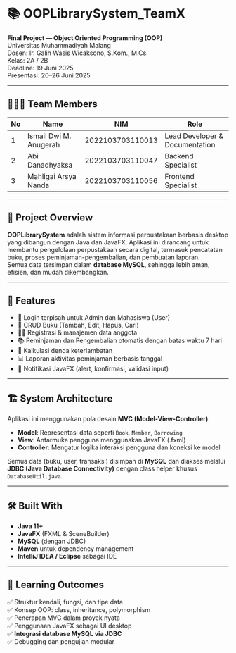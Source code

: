 # 📚 OOPLibrarySystem_TeamX

**Final Project — Object Oriented Programming (OOP)**  
Universitas Muhammadiyah Malang  
Dosen: Ir. Galih Wasis Wicaksono, S.Kom., M.Cs.  
Kelas: 2A / 2B  
Deadline: 19 Juni 2025  
Presentasi: 20–26 Juni 2025

---

## 👨‍👩‍👦 Team Members

| No | Name                    | NIM              | Role                          |
|----|-------------------------|------------------|-------------------------------|
| 1  | Ismail Dwi M. Anugerah  | 2022103703110013 | Lead Developer & Documentation|
| 2  | Abi Danadhyaksa         | 2022103703110047 | Backend Specialist            |
| 3  | Mahligai Arsya Nanda    | 2022103703110056 | Frontend Specialist           |

---

## 📌 Project Overview

**OOPLibrarySystem** adalah sistem informasi perpustakaan berbasis desktop yang dibangun dengan Java dan JavaFX. Aplikasi ini dirancang untuk membantu pengelolaan perpustakaan secara digital, termasuk pencatatan buku, proses peminjaman-pengembalian, dan pembuatan laporan.  
Semua data tersimpan dalam **database MySQL**, sehingga lebih aman, efisien, dan mudah dikembangkan.

---

## 🧩 Features

- 🔐 Login terpisah untuk Admin dan Mahasiswa (User)
- 📖 CRUD Buku (Tambah, Edit, Hapus, Cari)
- 🧑‍🎓 Registrasi & manajemen data anggota
- 📚 Peminjaman dan Pengembalian otomatis dengan batas waktu 7 hari
- 💸 Kalkulasi denda keterlambatan
- 📊 Laporan aktivitas peminjaman berbasis tanggal
- 🔔 Notifikasi JavaFX (alert, konfirmasi, validasi input)

---

## 🏗️ System Architecture

Aplikasi ini menggunakan pola desain **MVC (Model-View-Controller)**:

- **Model**: Representasi data seperti `Book`, `Member`, `Borrowing`
- **View**: Antarmuka pengguna menggunakan JavaFX (.fxml)
- **Controller**: Mengatur logika interaksi pengguna dan koneksi ke model

Semua data (buku, user, transaksi) disimpan di **MySQL** dan diakses melalui **JDBC (Java Database Connectivity)** dengan class helper khusus `DatabaseUtil.java`.

---

## 🛠️ Built With

- **Java 11+**
- **JavaFX** (FXML & SceneBuilder)
- **MySQL** (dengan JDBC)
- **Maven** untuk dependency management
- **IntelliJ IDEA / Eclipse** sebagai IDE
  
---

## 🧠 Learning Outcomes

✅ Struktur kendali, fungsi, dan tipe data  
✅ Konsep OOP: class, inheritance, polymorphism  
✅ Penerapan MVC dalam proyek nyata  
✅ Penggunaan JavaFX sebagai UI desktop  
✅ **Integrasi database MySQL via JDBC**  
✅ Debugging dan pengujian modular  

